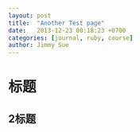 ```yaml
---
layout: post
title:  "Another Test page"
date:   2013-12-23 00:18:23 +0700
categories: [journal, ruby, course]
author: Jimmy Sue
---
```



# 标题

## 2标题